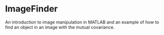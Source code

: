 # ImageFinder
An introduction to image manipulation in MATLAB and an example of how to find an object in an image with the mutual covariance.
